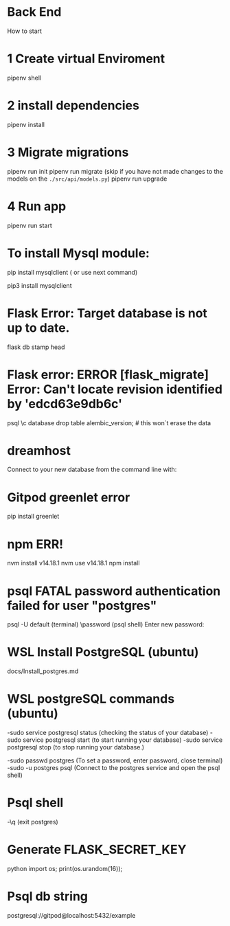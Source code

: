 # Back End

How to start

# 1 Create virtual Enviroment

pipenv shell

# 2 install dependencies

pipenv install

# 3 Migrate migrations

pipenv run init
pipenv run migrate (skip if you have not made changes to the models on the `./src/api/models.py`)
pipenv run upgrade

# 4 Run app

pipenv run start

# To install Mysql module:

pip install mysqlclient ( or use next command)

pip3 install mysqlclient

# Flask Error: Target database is not up to date.

flask db stamp head

# Flask error: ERROR [flask_migrate] Error: Can't locate revision identified by 'edcd63e9db6c'

psql
\c database
drop table alembic_version; # this won´t erase the data

# dreamhost

Connect to your new database from the command line with:

# Gitpod greenlet error

pip install greenlet

# npm ERR!

nvm install v14.18.1
nvm use v14.18.1
npm install

# psql FATAL password authentication failed for user "postgres"

psql -U default (terminal)
\password (psql shell)
Enter new password:

# WSL Install PostgreSQL (ubuntu)

docs/Install_postgres.md

# WSL postgreSQL commands (ubuntu)

-sudo service postgresql status (checking the status of your database)
-sudo service postgresql start (to start running your database)
-sudo service postgresql stop (to stop running your database.)

-sudo passwd postgres (To set a password, enter password, close terminal)
-sudo -u postgres psql (Connect to the postgres service and open the psql shell)

# Psql shell

-\q (exit postgres)

# Generate FLASK_SECRET_KEY

python
import os;
print(os.urandom(16));

# Psql db string
postgresql://gitpod@localhost:5432/example
